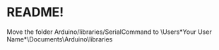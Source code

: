 # README!
Move the folder Arduino/libraries/SerialCommand to \\Users\*Your User Name*\Documents\Arduino\libraries
